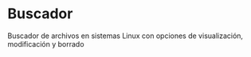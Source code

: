 # Buscador
Buscador de archivos en sistemas Linux con opciones de visualización, modificación y borrado
